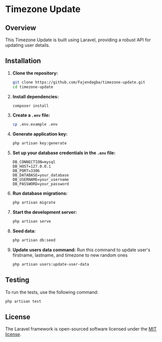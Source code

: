 # Timezone Update

## Overview
This Timezone Update is built using Laravel, providing a robust API for updating user details.

## Installation

1. **Clone the repository:**
    ```sh
    git clone https://github.com/Fajendagba/timezone-update.git
    cd timezone-update
    ```

2. **Install dependencies:**
    ```sh
    composer install
    ```

3. **Create a `.env` file:**
    ```sh
    cp .env.example .env
    ```

4. **Generate application key:**
    ```sh
    php artisan key:generate
    ```

5. **Set up your database credentials in the `.env` file:**
    ```dotenv
    DB_CONNECTION=mysql
    DB_HOST=127.0.0.1
    DB_PORT=3306
    DB_DATABASE=your_database
    DB_USERNAME=your_username
    DB_PASSWORD=your_password
    ```

6. **Run database migrations:**
    ```sh
    php artisan migrate
    ```

7. **Start the development server:**
    ```sh
    php artisan serve
    ```
    
8. **Seed data:**
    ```sh
    php artisan db:seed
    ```

9. **Update users data command:**
    Run this command to update user's firstname, lastname, and timezone to new random ones
    ```sh
    php artisan users:update-user-data
    ```

## Testing
To run the tests, use the following command:
```sh
php artisan test
```

## License

The Laravel framework is open-sourced software licensed under the [MIT license](https://opensource.org/licenses/MIT).
